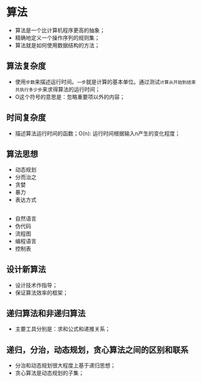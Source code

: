 # 算法

* 算法是一个比计算机程序更高的抽象；
* 精确地定义一个操作序列的规则集；
* 算法就是如何使用数据结构的方法；

## 算法复杂度

* 使用`步数`来描述运行时间。`一步`就是计算的基本单位。通过测试`计算从开始到结束共执行多少步`来求得算法的运行时间；
* O这个符号的意思是：忽略重要项以外的内容；

## 时间复杂度

* 描述算法运行时间的函数；O(n): 运行时间根据输入n产生的变化程度；

## 算法思想

* 动态规划
* 分而治之
* 贪婪
* 暴力
* 表达方式

## 

* 自然语言
* 伪代码
* 流程图
* 编程语言
* 控制表

## 设计新算法

* 设计技术作指导；
* 保证算法效率的框架；

## 递归算法和非递归算法

* 主要工具分别是：求和公式和递推关系；

## 递归，分治，动态规划，贪心算法之间的区别和联系

* 分治和动态规划很大程度上基于递归思想；
* 贪心算法是动态规划的子集；
